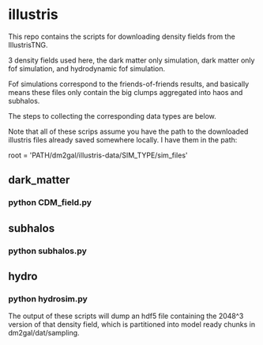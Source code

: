 # illustris

This repo contains the scripts for downloading density fields from the IllustrisTNG. 

3 density fields used here, the dark matter only simulation, dark matter only fof simulation, and hydrodynamic fof simulation. 

Fof simulations correspond to the friends-of-friends results, and basically means these files only contain the big clumps aggregated into haos and subhalos. 


The steps to collecting the corresponding data types are below. 

Note that all of these scrips assume you have the path to the downloaded illustris files already saved somewhere locally. I have them in the path:

root = 'PATH/dm2gal/illustris-data/SIM_TYPE/sim_files'

## dark_matter

 ### python CDM_field.py


## subhalos

 ### python subhalos.py


## hydro

 ### python hydrosim.py


 The output of these scripts will dump an hdf5 file containing the 2048^3 version of that density field, which is partitioned into model ready chunks in dm2gal/dat/sampling.